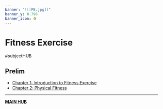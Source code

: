 ```yaml
---
banner: "![[PE.jpg]]"
banner_y: 0.796
banner_icon: ⚽
---
```

# Fitness Exercise
#subjectHUB 

## Prelim
- [Chapter 1: Introduction to Fitness Exercise](IntroPE.md)
- [Chapter 2: Physical Fitness](Fitness.md)

---
**[MAIN HUB](MAINBSIT.md)**